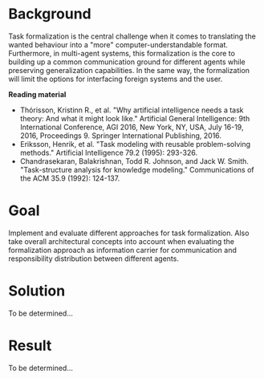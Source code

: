 # Background
Task formalization is the central challenge when it comes to translating the wanted behaviour into a "more" computer-understandable format.
Furthermore, in multi-agent systems, this formalization is the core to building up a common communication ground for different agents while preserving generalization capabilities.
In the same way, the formalization will limit the options for interfacing foreign systems and the user.

**Reading material**
- Thórisson, Kristinn R., et al. "Why artificial intelligence needs a task theory: And what it might look like." Artificial General Intelligence: 9th International Conference, AGI 2016, New York, NY, USA, July 16-19, 2016, Proceedings 9. Springer International Publishing, 2016.
- Eriksson, Henrik, et al. "Task modeling with reusable problem-solving methods." Artificial Intelligence 79.2 (1995): 293-326.
- Chandrasekaran, Balakrishnan, Todd R. Johnson, and Jack W. Smith. "Task-structure analysis for knowledge modeling." Communications of the ACM 35.9 (1992): 124-137.

# Goal
Implement and evaluate different approaches for task formalization. Also take overall architectural concepts into account when evaluating the formalization approach as information carrier for communication and responsibility distribution between different agents. 

# Solution
To be determined...

# Result
To be determined...